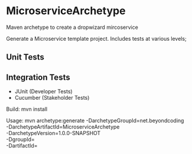 # MicroserviceArchetype
Maven archetype to create a dropwizard mircoservice

Generate a Microservice template project. Includes tests at various levels;

## Unit Tests

## Integration Tests
 - JUnit (Developer Tests)
 - Cucumber (Stakeholder Tests)

Build:
mvn install

Usage:
mvn archetype:generate -DarchetypeGroupId=net.beyondcoding \
-DarchetypeArtifactId=MicroserviceArchetype \
-DarchetypeVersion=1.0.0-SNAPSHOT \
-DgroupId=<groupId> \
-DartifactId=<projectName>
